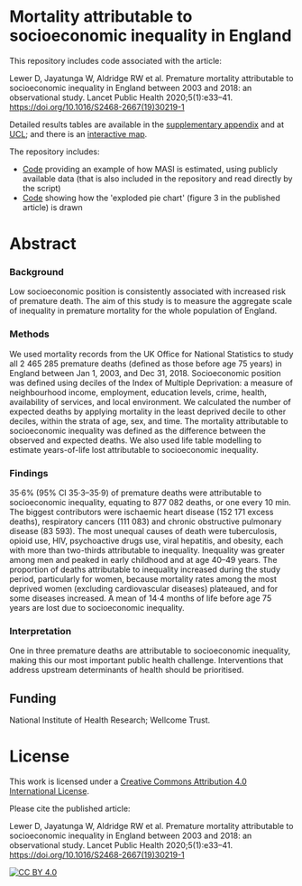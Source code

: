 # Mortality attributable to socioeconomic inequality in England

This repository includes code associated with the article:

Lewer D, Jayatunga W, Aldridge RW et al.  Premature mortality attributable to socioeconomic inequality in England between 2003 and 2018: an observational study. Lancet Public Health 2020;5(1):e33–41. https://doi.org/10.1016/S2468-2667(19)30219-1

Detailed results tables are available in the [supplementary appendix](https://www.thelancet.com/cms/10.1016/S2468-2667(19)30219-1/attachment/81055507-b222-435d-bf59-44848a61e28f/mmc1.pdf) and at [UCL](https://doi.org/10.14324/000.ds.10086658); and there is an [interactive map](https://public.tableau.com/profile/rob.aldridge#!/vizhome/MATI_19_11_25/MATI_dashboard). 

The repository includes:

* [Code](https://github.com/danlewer/masi/blob/main/example_masi_calculation.R) providing an example of how MASI is estimated, using publicly available data (that is also included in the repository and read directly by the script)
* [Code](https://github.com/danlewer/masi/blob/main/pie_function.R) showing how the 'exploded pie chart' (figure 3 in the published article) is drawn

# Abstract

### Background
Low socioeconomic position is consistently associated with increased risk of premature death. The aim of this study is to measure the aggregate scale of inequality in premature mortality for the whole population of England.
### Methods
We used mortality records from the UK Office for National Statistics to study all 2 465 285 premature deaths (defined as those before age 75 years) in England between Jan 1, 2003, and Dec 31, 2018. Socioeconomic position was defined using deciles of the Index of Multiple Deprivation: a measure of neighbourhood income, employment, education levels, crime, health, availability of services, and local environment. We calculated the number of expected deaths by applying mortality in the least deprived decile to other deciles, within the strata of age, sex, and time. The mortality attributable to socioeconomic inequality was defined as the difference between the observed and expected deaths. We also used life table modelling to estimate years-of-life lost attributable to socioeconomic inequality.
### Findings
35·6% (95% CI 35·3–35·9) of premature deaths were attributable to socioeconomic inequality, equating to 877 082 deaths, or one every 10 min. The biggest contributors were ischaemic heart disease (152 171 excess deaths), respiratory cancers (111 083) and chronic obstructive pulmonary disease (83 593). The most unequal causes of death were tuberculosis, opioid use, HIV, psychoactive drugs use, viral hepatitis, and obesity, each with more than two-thirds attributable to inequality. Inequality was greater among men and peaked in early childhood and at age 40–49 years. The proportion of deaths attributable to inequality increased during the study period, particularly for women, because mortality rates among the most deprived women (excluding cardiovascular diseases) plateaued, and for some diseases increased. A mean of 14·4 months of life before age 75 years are lost due to socioeconomic inequality.
### Interpretation
One in three premature deaths are attributable to socioeconomic inequality, making this our most important public health challenge. Interventions that address upstream determinants of health should be prioritised.
## Funding
National Institute of Health Research; Wellcome Trust.

# License
This work is licensed under a
[Creative Commons Attribution 4.0 International License][cc-by].

Please cite the published article:

Lewer D, Jayatunga W, Aldridge RW et al.  Premature mortality attributable to socioeconomic inequality in England between 2003 and 2018: an observational study. Lancet Public Health 2020;5(1):e33–41. https://doi.org/10.1016/S2468-2667(19)30219-1

[![CC BY 4.0][cc-by-image]][cc-by]

[cc-by]: http://creativecommons.org/licenses/by/4.0/
[cc-by-image]: https://i.creativecommons.org/l/by/4.0/88x31.png
[cc-by-shield]: https://img.shields.io/badge/License-CC%20BY%204.0-lightgrey.svg

